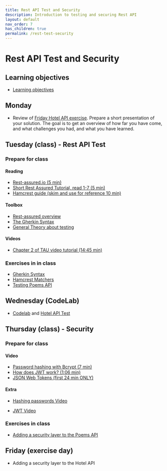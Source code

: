 ```yaml
---
title: Rest API Test and Security
description: Introduction to testing and securing Rest API
layout: default
nav_order: 7
has_children: true
permalink: /rest-test-security
---
```


# Rest API Test and Security

## Learning objectives

- [Learning objectives](./learningobjectives.md)

## Monday

- Review of [Friday Hotel API exercise](../rest_intro/exercises/hotel_api.md). Prepare a short presentation of your solution. The goal is to get an overview of how far you have come, and what challenges you had, and what you have learned.

## Tuesday (class) - Rest API Test

### Prepare for class

#### Reading

- [Rest-assured.io (5 min)](http://rest-assured.io/)
- [Short Rest Assured Tutorial, read 1-7 (5 min)](https://www.baeldung.com/rest-assured-tutorial)
- [Hamcrest guide (skim and use for reference 10 min)](https://www.baeldung.com/java-junit-hamcrest-guide)

#### Toolbox

- [Rest-assured overview](../toolbox/test/rest_assured.md)
- [The Gherkin Syntax](../toolbox/test//gherkin.md)
- [General Theory about testing](../toolbox/test/testteori.md)

#### Videos

- [Chapter 2 of TAU video tutorial (14:45 min)](https://testautomationu.applitools.com/automating-your-api-tests-with-rest-assured/chapter2.html)

### Exercises in in class

- [Gherkin Syntax](./exercises/gherkin.md)
- [Hamcrest Matchers](./exercises/hamcrest.md)
- [Testing Poems API](./exercises/poems_test.md)

## Wednesday (CodeLab)

- [Codelab](./exercises/codelab.md) and [Hotel API Test](./exercises/hotel_test.md)

## Thursday (class) - Security

### Prepare for class

#### Video

- [Password hashing with Bcrypt (7 min)](https://www.youtube.com/watch?t=1&v=O6cmuiTBZVs)
- [How does JWT work? (1:06 min)](https://www.youtube.com/watch?t=test&v=K6pwjJ5h0Gg)
- [JSON Web Tokens (first 24 min ONLY)](https://www.youtube.com/watch?t=1&v=oXxbB5kv9OA)

#### Extra

- [Hashing passwords Video](https://cphbusiness.cloud.panopto.eu/Panopto/Pages/Viewer.aspx?id=9d3b7d78-48cc-4286-8ebb-b13200acb994)

- [JWT Video](https://cphbusiness.cloud.panopto.eu/Panopto/Pages/Viewer.aspx?id=d329a3f7-1a16-41d9-9e92-b13200c2a4b0)

### Exercises in class

- [Adding a security layer to the Poems API](./exercises/poems_security.md)

## Friday (exercise day)

- Adding a security layer to the Hotel API
